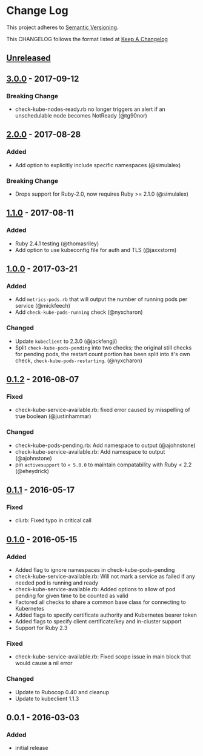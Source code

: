 # Change Log
This project adheres to [Semantic Versioning](http://semver.org/).

This CHANGELOG follows the format listed at [Keep A Changelog](http://keepachangelog.com/)

## [Unreleased]

## [3.0.0] - 2017-09-12
### Breaking Change
 - check-kube-nodes-ready.rb no longer triggers an alert if an unschedulable node becomes NotReady (@tg90nor)

## [2.0.0] - 2017-08-28
### Added
 - Add option to explicitly include specific namespaces (@simulalex)

### Breaking Change
 - Drops support for Ruby-2.0, now requires Ruby >= 2.1.0 (@simulalex)

## [1.1.0] - 2017-08-11
### Added
- Ruby 2.4.1 testing (@thomasriley)
- Add option to use kubeconfig file for auth and TLS (@jaxxstorm)

## [1.0.0] - 2017-03-21
### Added
- Add `metrics-pods.rb` that will output the number of running pods per service (@mickfeech)
- Add `check-kube-pods-running` check (@nyxcharon)

### Changed
- Update `kubeclient` to 2.3.0 (@jackfengji)
- Split `check-kube-pods-pending` into two checks; the original still checks for
pending pods, the restart count portion has been split into it's own check, `check-kube-pods-restarting`. (@nyxcharon)

## [0.1.2] - 2016-08-07
### Fixed
- check-kube-service-available.rb: fixed error caused by misspelling of true boolean (@justinhammar)

### Changed
- check-kube-pods-pending.rb: Add namespace to output (@ajohnstone)
- check-kube-service-available.rb: Add namespace to output (@ajohnstone)
- pin `activesupport` to `< 5.0.0` to maintain compatability with Ruby < 2.2 (@eheydrick)

## [0.1.1] - 2016-05-17
### Fixed
- cli.rb: Fixed typo in critical call

## [0.1.0] - 2016-05-15
### Added
- Added flag to ignore namespaces in check-kube-pods-pending
- check-kube-service-available.rb: Will not mark a service as failed if any needed pod is running and ready
- check-kube-service-available.rb: Added options to allow of pod pending for given time to be counted as valid
- Factored all checks to share a common base class for connecting to Kubernetes
- Added flags to specify certificate authority and Kubernetes bearer token
- Added flags to specify client certificate/key and in-cluster support
- Support for Ruby 2.3

### Fixed
- check-kube-service-available.rb: Fixed scope issue in main block that would cause a nil error

### Changed
- Update to Rubocop 0.40 and cleanup
- Update to kubeclient 1.1.3

## 0.0.1 - 2016-03-03
### Added
- initial release

[Unreleased]: https://github.com/sensu-plugins/sensu-plugins-kubernetes/compare/3.0.0...HEAD
[3.0.0]: https://github.com/sensu-plugins/sensu-plugins-kubernetes/compare/2.0.0...3.0.0
[2.0.0]: https://github.com/sensu-plugins/sensu-plugins-kubernetes/compare/1.1.0...2.0.0
[1.1.0]: https://github.com/sensu-plugins/sensu-plugins-kubernetes/compare/1.0.0...1.1.0
[1.0.0]: https://github.com/sensu-plugins/sensu-plugins-kubernetes/compare/0.1.2...1.0.0
[0.1.2]: https://github.com/sensu-plugins/sensu-plugins-kubernetes/compare/0.1.1...0.1.2
[0.1.1]: https://github.com/sensu-plugins/sensu-plugins-kubernetes/compare/0.1.0...0.1.1
[0.1.0]: https://github.com/sensu-plugins/sensu-plugins-kubernetes/compare/0.0.1...0.1.0
